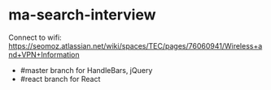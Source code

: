 # ma-search-interview

Connect to wifi:
https://seomoz.atlassian.net/wiki/spaces/TEC/pages/76060941/Wireless+and+VPN+Information

* #master branch for HandleBars, jQuery
* #react branch for React
